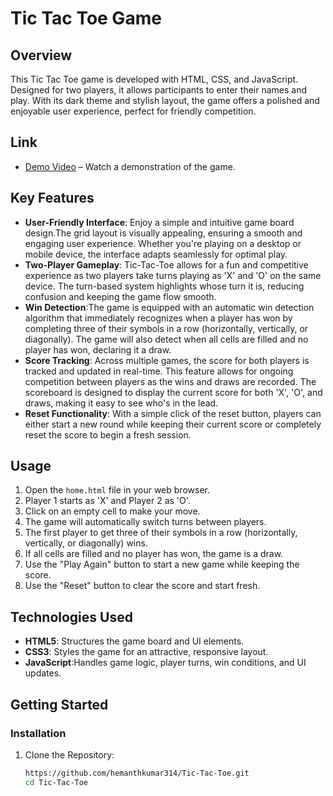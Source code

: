 # Tic Tac Toe Game

## Overview
This Tic Tac Toe game is developed with HTML, CSS, and JavaScript. Designed for two players, it allows participants to enter their names and play. With its dark theme and stylish layout, the game offers a polished and enjoyable user experience, perfect for friendly competition.

## Link

- [Demo Video](https://drive.google.com/drive/folders/1HPk469h3_FrsMJslPvaqFghPg6xc3Suy?usp=drive_link) – Watch a demonstration of the game.


## Key Features
- **User-Friendly Interface**: Enjoy a simple and intuitive game board design.The grid layout is visually appealing, ensuring a smooth and engaging user experience. Whether you're playing on a desktop or mobile device, the interface adapts seamlessly for optimal play.
- **Two-Player Gameplay**: Tic-Tac-Toe allows for a fun and competitive experience as two players take turns playing as 'X' and 'O' on the same device. The turn-based system highlights whose turn it is, reducing confusion and keeping the game flow smooth.
- **Win Detection**:The game is equipped with an automatic win detection algorithm that immediately recognizes when a player has won by completing three of their symbols in a row (horizontally, vertically, or diagonally). The game will also detect when all cells are filled and no player has won, declaring it a draw.
- **Score Tracking**: Across multiple games, the score for both players is tracked and updated in real-time. This feature allows for ongoing competition between players as the wins and draws are recorded. The scoreboard is designed to display the current score for both 'X', 'O', and draws, making it easy to see who's in the lead.
- **Reset Functionality**: With a simple click of the reset button, players can either start a new round while keeping their current score or completely reset the score to begin a fresh session. 

## Usage

1. Open the `home.html` file in your web browser.
2. Player 1 starts as 'X' and Player 2 as 'O'.
3. Click on an empty cell to make your move.
4. The game will automatically switch turns between players.
5. The first player to get three of their symbols in a row (horizontally, vertically, or diagonally) wins.
6. If all cells are filled and no player has won, the game is a draw.
7. Use the "Play Again" button to start a new game while keeping the score.
8. Use the "Reset" button to clear the score and start fresh.

## Technologies Used

- **HTML5**: Structures the game board and UI elements.
- **CSS3**: Styles the game for an attractive, responsive layout.
- **JavaScript**:Handles game logic, player turns, win conditions, and UI updates.


## Getting Started

### Installation

1. Clone the Repository:
   ```bash
   https://github.com/hemanthkumar314/Tic-Tac-Toe.git
   cd Tic-Tac-Toe
